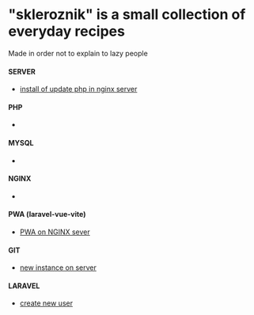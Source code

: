 # "skleroznik" is a small collection of everyday recipes

Made in order not to explain to lazy people

#### SERVER

- [install of update php in nginx server](server/php-fpm.md)

#### PHP

- 

#### MYSQL

- 

#### NGINX

- 

#### PWA (laravel-vue-vite)

- [PWA on NGINX sever](PWA-laravel/index.md)

#### GIT

- [new instance on server](git/index.md)

#### LARAVEL

- [create new user](laravel/index.md)

